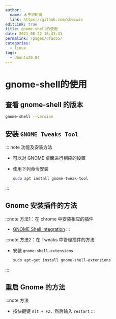 ```yaml
---
author: 
  name: 木子识时务
  link: https://github.com/sbwcwso
editLink: true
title: gnome-shell的使用
date: 2021-08-22 16:43:31
permalink: /pages/dfacb5/
categories: 
  - linux
tags: 
  - Ubuntu20.04
---
```


# gnome-shell的使用

## 查看 gnome-shell 的版本

```bash
gnome-shell --version
```

## 安装 `GNOME Tweaks Tool`

::: note 功能及安装方法
* 可以对 GNOME 桌面进行相应的设置
* 使用下列命令安装

  ```bash
  sudo apt install gnome-tweak-tool
  ```

:::

## Gnome 安装插件的方法

:::note 方法1：在 chrome 中安装相应的插件
* [GNOME Shell integration](https://chrome.google.com/webstore/detail/gnome-shell-integration/gphhapmejobijbbhgpjhcjognlahblep)
:::

:::note 方法2：在 Tweaks 中管理插件的方法
* 安装 `gnome-shell-extensions`
  
  ```bash
  sudo apt-get install gnome-shell-extensions
  ```
  
:::

## 重启 Gnome 的方法

:::note 方法
* 按快键键 `Alt + F2`，然后输入 `restart`
:::

